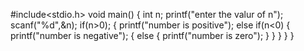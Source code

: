 #include<stdio.h>
void main()
{
int n;
printf("enter the valur of n");
scanf("%d",&n);
if(n>0);
{
printf("number is positive");
else if(n<0)
{
printf("number is negative");
{
else
{
printf("number is zero");
}
}
}
}
}
